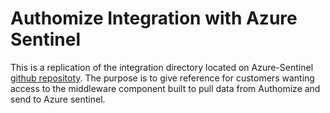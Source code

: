 # Authomize Integration with Azure Sentinel
This is a replication of the integration directory located on Azure-Sentinel [github repositoty](https://github.com/Azure/Azure-Sentinel/tree/master/Solutions/Authomize). The purpose is to give reference for customers wanting access to the middleware component built to pull data from Authomize and send to Azure sentinel.